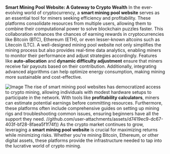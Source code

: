 **Smart Mining Pool Website: A Gateway to Crypto Wealth**
In the ever-evolving world of cryptocurrency, a **smart mining pool website** serves as an essential tool for miners seeking efficiency and profitability. These platforms consolidate resources from multiple users, allowing them to combine their computational power to solve blockchain puzzles faster. This collaboration enhances the chances of earning rewards in cryptocurrencies like Bitcoin (BTC), Ethereum (ETH), or even lesser-known altcoins such as Litecoin (LTC). 
A well-designed mining pool website not only simplifies the mining process but also provides real-time data analytics, enabling miners to monitor their performance and adjust strategies accordingly. Features like **auto-allocation** and **dynamic difficulty adjustment** ensure that miners receive fair payouts based on their contribution. Additionally, integrating advanced algorithms can help optimize energy consumption, making mining more sustainable and cost-effective.

![Image](https://github.com/user-attachments/assets/d7419ec9-dc67-403f-bf28-8faea5f1f74f)
The rise of smart mining pool websites has democratized access to crypto mining, allowing individuals with modest hardware setups to participate in the network. With tools like **profitability calculators**, miners can estimate potential earnings before committing resources. Furthermore, these platforms often include comprehensive guides on setting up mining rigs and troubleshooting common issues, ensuring beginners have all the support they need.
 //github.com/user-attachments/assets/d7419ec9-dc67-403f-bf28-8faea5f1f74f))
As the crypto market continues to grow, leveraging a **smart mining pool website** is crucial for maximizing returns while minimizing risks. Whether you're mining Bitcoin, Ethereum, or other digital assets, these platforms provide the infrastructure needed to tap into the lucrative world of crypto mining.
